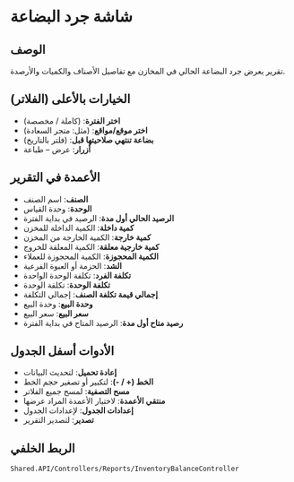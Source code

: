 # شاشة جرد البضاعة

## الوصف
تقرير يعرض جرد البضاعة الحالي في المخازن مع تفاصيل الأصناف والكميات والأرصدة.

## الخيارات بالأعلى (الفلاتر)
- **اختر الفترة**: (كاملة / مخصصة)
- **اختر موقع/مواقع**: (مثل: متجر السعادة)
- **بضاعة تنتهي صلاحيتها قبل**: (فلتر بالتاريخ)
- **أزرار**: عرض – طباعة

## الأعمدة في التقرير
- **الصنف**: اسم الصنف
- **الوحدة**: وحدة القياس
- **الرصيد الحالي أول مدة**: الرصيد في بداية الفترة
- **كمية داخلة**: الكمية الداخلة للمخزن
- **كمية خارجة**: الكمية الخارجة من المخزن
- **كمية خارجية معلقة**: الكمية المعلقة للخروج
- **الكمية المحجوزة**: الكمية المحجوزة للعملاء
- **الشد**: الحزمة أو العبوة الفرعية
- **تكلفة الفرد**: تكلفة الوحدة الواحدة
- **تكلفة الوحدة**: تكلفة الوحدة
- **إجمالي قيمة تكلفة الصنف**: إجمالي التكلفة
- **وحدة البيع**: وحدة البيع
- **سعر البيع**: سعر البيع
- **رصيد متاح أول مدة**: الرصيد المتاح في بداية الفترة

## الأدوات أسفل الجدول
- **إعادة تحميل**: لتحديث البيانات
- **الخط (+ / -)**: لتكبير أو تصغير حجم الخط
- **مسح التصفية**: لمسح جميع الفلاتر
- **منتقي الأعمدة**: لاختيار الأعمدة المراد عرضها
- **إعدادات الجدول**: لإعدادات الجدول
- **تصدير**: لتصدير التقرير

## الربط الخلفي
`Shared.API/Controllers/Reports/InventoryBalanceController`
